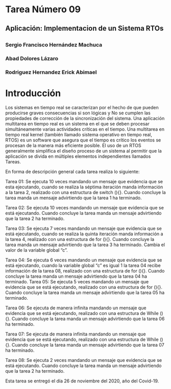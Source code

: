 # Tarea Número 09
## Aplicación: Implementacion de un Sistema RTOs
## 
### Sergio Francisco Hernández Machuca
### Abad Dolores Lázaro
### Rodriguez Hernandez Erick Abimael

# Introducción
Los sistemas en tiempo real se caracterizan por el hecho de que pueden producirse graves consecuencias si son lógicas y No se cumplen las propiedades de corrección de la sincronización del sistema. Una aplicación multitarea en tiempo real es un sistema en el que se deben procesar simultáneamente varias actividades críticas en el tiempo. Una multitarea en tiempo real kernel (también llamado sistema operativo en tiempo real, RTOS) es un software que asegura que el tiempo es crítico los eventos se procesan de la manera más eficiente posible. El uso de un RTOS generalmente simplifica el diseño proceso de un sistema al permitir que la aplicación se divida en múltiples elementos independientes llamados Tareas.

En forma de descripción general cada tarea realiza lo siguiente:

Tarea 01: Se ejecuta 10 veces mandando un mensaje que evidencia que se esta ejecutando, cuando se realiza la séptima iteración manda información a la tarea 2, realizado con una estructura de switch (){}. Cuando concluye la tarea manda un mensaje advirtiendo que la tarea 1 ha terminado.

Tarea 02: Se ejecuta 10 veces mandando un mensaje que evidencia que se está ejecutando. Cuando concluye la tarea manda un mensaje advirtiendo que la tarea 2 ha terminado.

Tarea 03: Se ejecuta 7 veces mandando un mensaje que evidencia que se está ejecutando, cuando se realiza la quinta iteración manda información a la tarea 4, realizado con una estructura de for (){}. Cuando concluye la tarea manda un mensaje advirtiendo que la tarea 3 ha terminado. Cambia el valor de la variable global “c”.

Tarea 04: Se ejecuta 6 veces mandando un mensaje que evidencia que se está ejecutando, cuando la variable global “c” es igual 1 la tarea 04 recibe información de la tarea 08, realizado con una estructura de for (){}. Cuando concluye la tarea manda un mensaje advirtiendo que la tarea 04 ha terminado.
Tarea 05: Se ejecuta 5 veces mandando un mensaje que evidencia que se está ejecutando, realizado con una estructura de for (){}. Cuando concluye la tarea manda un mensaje advirtiendo que la tarea 05 ha terminado.

Tarea 06:  Se ejecuta de manera infinita mandando un mensaje que evidencia que se está ejecutando, realizado con una estructura de While (){}. Cuando concluye la tarea manda un mensaje advirtiendo que la tarea 06 ha terminado.

Tarea 07: Se ejecuta  de manera infinita mandando un mensaje que evidencia que se está ejecutando, realizado con una estructura de While (){}. Cuando concluye la tarea manda un mensaje advirtiendo que la tarea 07 ha terminado.

Tarea 08: Se ejecuta 2 veces mandando un mensaje que evidencia que se está ejecutando. Cuando concluye la tarea manda un mensaje advirtiendo que la tarea 2 ha terminado.


Esta tarea se entregó el día 26 de noviembre del 2020, año del Covid-19.
